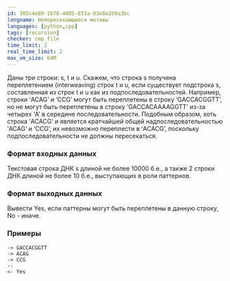 ```yaml
---
id: 385c4e89-16f0-4d05-833a-83e0a2b9a3bc
longname: Непересекающиеся мотивы
languages: [python,cpp]
tags: [recursion]
checker: cmp_file
time_limit: 2
real_time_limit: 2
max_vm_size: 64M
---
```



Даны три строки: s, t и u.  Скажем, что строка s получена переплетением (interweaving) строк t  и u, если существует подстрока s, составленная из строк t  и u как из подпоследовательностей.
Например, строки ‘ACAG’ и ‘CCG’ могут быть переплетены в строку ‘GACCACGGTT’, но не могут быть переплетены в строку ‘GACCACAAAAGGTT’ из-за четырех ‘A’ в середине последовательности. Подобным образом, хоть строка ‘ACACG’ и является кратчайшей общей надпоследовательностью ‘ACAG’ и ‘CCG’, их невозможно переплести в ‘ACACG’, поскольку подпоследовательности не должны пересекаться. 


### Формат входных данных

Текстовая строка ДНК s длиной не более 10000 б.е., а также 2 строки ДНК длиной не более 10 б.е., выступающих в роли паттернов.

### Формат выходных данных

Вывести Yes, если паттерны могут быть переплетены в данную строку, No - иначе.

### Примеры

```
-> GACCACGGTT
-> ACAG
-> CCG
--
<- Yes
```

